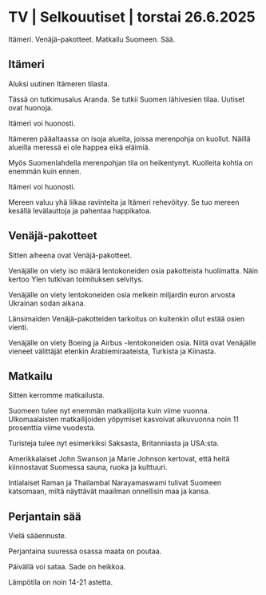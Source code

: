 # TV | Selkouutiset | torstai 26.6.2025

Itämeri. Venäjä-pakotteet. Matkailu Suomeen. Sää.

## Itämeri

Aluksi uutinen Itämeren tilasta.

Tässä on tutkimusalus Aranda. Se tutkii Suomen lähivesien tilaa. Uutiset ovat huonoja.

Itämeri voi huonosti.

Itämeren pääaltaassa on isoja alueita, joissa merenpohja on kuollut. Näillä alueilla meressä ei ole happea eikä eläimiä.

Myös Suomenlahdella merenpohjan tila on heikentynyt. Kuolleita kohtia on enemmän kuin ennen.

Itämeri voi huonosti.

Mereen valuu yhä liikaa ravinteita ja Itämeri rehevöityy. Se tuo mereen kesällä levälauttoja ja pahentaa happikatoa.

## Venäjä-pakotteet

Sitten aiheena ovat Venäjä-pakotteet.

Venäjälle on viety iso määrä lentokoneiden osia pakotteista huolimatta. Näin kertoo Ylen tutkivan toimituksen selvitys.

Venäjälle on viety lentokoneiden osia melkein miljardin euron arvosta Ukrainan sodan aikana.

Länsimaiden Venäjä-pakotteiden tarkoitus on kuitenkin ollut estää osien vienti.

Venäjälle on viety Boeing ja Airbus -lentokoneiden osia. Niitä ovat Venäjälle vieneet välittäjät etenkin Arabiemiraateista, Turkista ja Kiinasta.

## Matkailu

Sitten kerromme matkailusta.

Suomeen tulee nyt enemmän matkailijoita kuin viime vuonna. Ulkomaalaisten matkailijoiden yöpymiset kasvoivat alkuvuonna noin 11 prosenttia viime vuodesta.

Turisteja tulee nyt esimerkiksi Saksasta, Britanniasta ja USA:sta.

Amerikkalaiset John Swanson ja Marie Johnson kertovat, että heitä kiinnostavat Suomessa sauna, ruoka ja kulttuuri.

Intialaiset Raman ja Thailambal Narayamaswami tulivat Suomeen katsomaan, miltä näyttävät maailman onnellisin maa ja kansa.

## Perjantain sää

Vielä sääennuste.

Perjantaina suuressa osassa maata on poutaa.

Päivällä voi sataa. Sade on heikkoa.

Lämpötila on noin 14-21 astetta.
